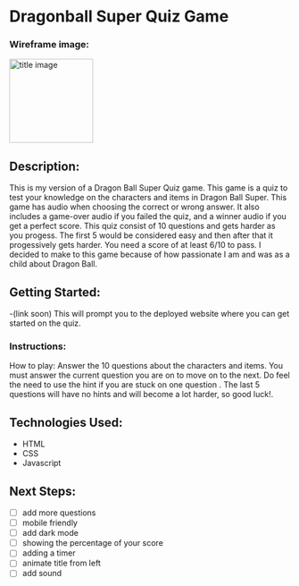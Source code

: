 # Dragonball Super Quiz Game

### Wireframe image:

<img src="https://i.imgur.com/mWav4Sg.png" alt ="title image" height = 150px/>

## Description:

This is my version of a Dragon Ball Super Quiz game. This game is a quiz to test your knowledge on the characters and items in Dragon Ball Super. This game has audio when choosing the correct or wrong answer. It also includes a game-over audio if you failed the quiz, and a winner audio if you get a perfect score. This quiz consist of 10 questions and gets harder as you progess. The first 5 would be considered easy and then after that it progessively gets harder. You need a score of at least 6/10 to pass. I decided to make to this game because of how passionate I am and was as a child about Dragon Ball.

## Getting Started:

-(link soon) This will prompt you to the deployed website where you can get started on the quiz.

### Instructions:

How to play: Answer the 10 questions about the characters and items. You must answer the current question you are on to move on to the next. Do feel the need to use the hint if you are stuck on one question . The last 5 questions will have no hints and will become a lot harder, so good luck!.

## Technologies Used:

- HTML
- CSS
- Javascript

## Next Steps:

- [ ] add more questions
- [ ] mobile friendly
- [ ] add dark mode
- [ ] showing the percentage of your score
- [ ] adding a timer
- [ ] animate title from left
- [ ] add sound
